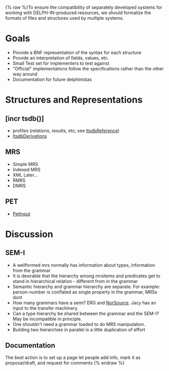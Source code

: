 {% raw %}To ensure the compatibility of separately developed systems for working
with DELPH-IN-produced resources, we should formalize the formats of
files and structures used by multiple systems.

# Goals

- Provide a BNF representation of the syntax for each structure
- Provide an interpretation of fields, values, etc.
- Small Test set for implementers to test against
- "Official" implementations follow the specifications rather than the
other way around
- Documentation for future delphinistas

# Structures and Representations

## \[incr tsdb()\]

- profiles (relations, results, etc; see
[ItsdbReference](https://delph-in.github.io/docs/tools/ItsdbReference))
- [ItsdbDerivations](https://delph-in.github.io/docs/tools/ItsdbDerivations)

## MRS

- Simple MRS
- Indexed MRS
- XML Later...
- RMRS
- DMRS

## PET

- [PetInput](https://delph-in.github.io/docs/garage/PetInput)

# Discussion

## SEM-I

- A wellformed mrs normally has information about types, information
from the grammar
- It is desirable that the hierarchy among mrsitems and predicates get
to stand in hierarchical relation - different from in the grammar
- Semantic hierarchy and grammar hierarchy are separate. For example:
person-number is conflated as single property in the grammar, MRSs
dont
- How many grammars have a semi? ERG and [NorSource](/NorSource). Jacy
has an input to the transfer machinery.
- Can a type hierarchy be shared between the grammar and the SEM-I?
May be incompatible in principle.
- One shouldn't need a grammar loaded to do MRS manipulation.
- Building two hierarchies in parallel is a little duplication of
effort

## Documentation

The best action is to set up a page let people add info, mark it as
proposal/draft, and request for comments
<update date omitted for speed>{% endraw %}